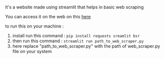 It's a website made using streamlit that helps in basic web scraping 

You can access it on the web on this [here](https://web-scraperr.streamlit.app/) 


to run this on your machine :
   1. install run this command :  ```pip install requests sreamlit bsr```
   2. then run this command : ```streamlit run path_to_web_scraper.py```
   3. here replace "path_to_web_scraper.py" with the path of web_scraper.py file on your system


